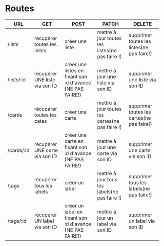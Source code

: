 # Routes

| URL | GET | POST | PATCH | DELETE |
|---|---|---|---|---|
| /lists | récupérer toutes les listes | créer une liste | mettre à jour toutes les listes(ne pas faire !) | supprimer toutes les listes(ne pas faire!) |
| /lists/:id | récupérer UNE liste via son ID | créer une listes en fixant son id d'avance (NE PAS FAIRE!) | mettre à jour une liste via son ID | supprimer une liste via son ID |
| /cards | récupérer toutes les cates | créer une carte | mettre à jour toutes les cartes(ne pas faire !) | supprimer toutes les cartes(ne pas faire!) |
| /cards/:id | récupérer UNE carte via son ID | créer une carte en fixant son id d'avance (NE PAS FAIRE!) | mettre à jour une carte via son ID | supprimer une carte via son ID |
| /tags| récupérer tous les labels | créer un label | mettre à jour tous les labels(ne pas faire !) | supprimer tous les labels(ne pas faire!) |
| /tags/:id | récupérer UN label via son ID | créer un label en fixant son id d'avance (NE PAS FAIRE!) | mettre à jour un label via son ID | supprimer un label via son ID |